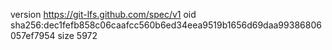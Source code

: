 version https://git-lfs.github.com/spec/v1
oid sha256:dec1fefb858c06caafcc560b6ed34eea9519b1656d69daa99386806057ef7954
size 5972
